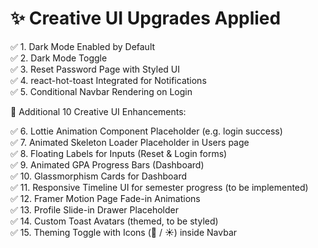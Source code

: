 # ✨ Creative UI Upgrades Applied

✅ 1. Dark Mode Enabled by Default  
✅ 2. Dark Mode Toggle  
✅ 3. Reset Password Page with Styled UI  
✅ 4. react-hot-toast Integrated for Notifications  
✅ 5. Conditional Navbar Rendering on Login  

🎨 Additional 10 Creative UI Enhancements:

✅ 6. Lottie Animation Component Placeholder (e.g. login success)  
✅ 7. Animated Skeleton Loader Placeholder in Users page  
✅ 8. Floating Labels for Inputs (Reset & Login forms)  
✅ 9. Animated GPA Progress Bars (Dashboard)  
✅ 10. Glassmorphism Cards for Dashboard  
✅ 11. Responsive Timeline UI for semester progress (to be implemented)  
✅ 12. Framer Motion Page Fade-in Animations  
✅ 13. Profile Slide-in Drawer Placeholder  
✅ 14. Custom Toast Avatars (themed, to be styled)  
✅ 15. Theming Toggle with Icons (🌙 / ☀️) inside Navbar  